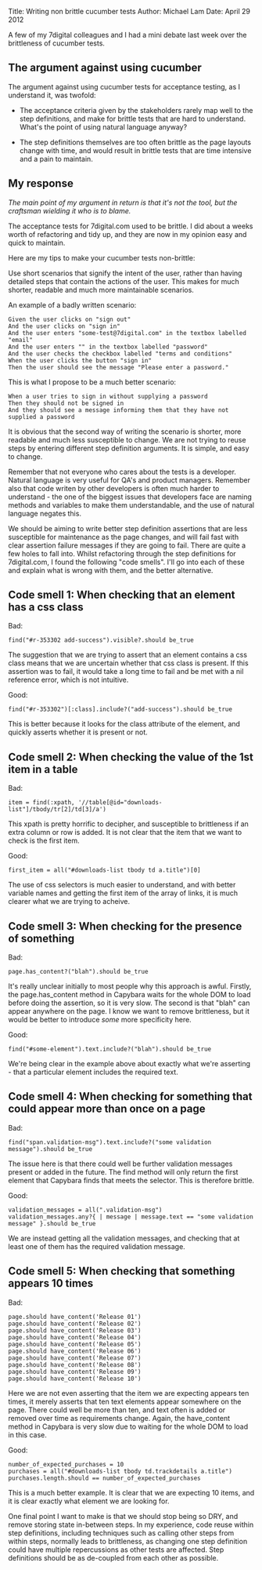 Title: Writing non brittle cucumber tests
Author: Michael Lam
Date: April 29 2012

A few of my 7digital colleagues and I had a mini debate last week over the brittleness of cucumber tests.

## The argument against using cucumber

The argument against using cucumber tests for acceptance testing, as I understand it, was twofold:

*	The acceptance criteria given by the stakeholders rarely map well to the step definitions, and make for brittle tests that are hard to understand. What's the point of using natural language anyway?

*	The step definitions themselves are too often brittle as the page layouts change with time, and would result in brittle tests that are time intensive and a pain to maintain.

## My response

*The main point of my argument in return is that it's not the tool, but the craftsman wielding it who is to blame.*

The acceptance tests for 7digital.com used to be brittle. I did about a weeks worth of refactoring and tidy up, and they are now in my opinion easy and quick to maintain.

Here are my tips to make your cucumber tests non-brittle:

Use short scenarios that signify the intent of the user, rather than having detailed steps that contain the actions of the user. This makes for much shorter, readable and much more maintainable scenarios.

An example of a badly written scenario:

	Given the user clicks on "sign out"
	And the user clicks on "sign in"
	And the user enters "some-test@7digital.com" in the textbox labelled "email"
	And the user enters "" in the textbox labelled "password"
	And the user checks the checkbox labelled "terms and conditions"
	When the user clicks the button "sign in"
	Then the user should see the message "Please enter a password."

This is what I propose to be a much better scenario:

	When a user tries to sign in without supplying a password
	Then they should not be signed in
	And they should see a message informing them that they have not supplied a password

It is obvious that the second way of writing the scenario is shorter, more readable and much less susceptible to change. We are not trying to reuse steps by entering different step definition arguments. It is simple, and easy to change.


Remember that not everyone who cares about the tests is a developer. Natural language is very useful for QA's and product managers. Remember also that code writen by other developers is often much harder to understand - the one of the biggest issues that developers face are naming methods and variables to make them understandable, and the use of natural language negates this.

We should be aiming to write better step definition assertions that are less susceptible for maintenance as the page changes, and will fail fast with clear assertion failure messages if they are going to fail. There are quite a few holes to fall into. Whilst refactoring through the step definitions for 7digital.com, I found the following "code smells". I'll go into each of these and explain what is wrong with them, and the better alternative.


## Code smell 1: When checking that an element has a css class

Bad:

	find("#r-353302 add-success").visible?.should be_true

The suggestion that we are trying to assert that an element contains a css class means that we are uncertain whether that css class is present. If this assertion was to fail, it would take a long time to fail and be met with a nil reference error, which is not intuitive.

Good: 
	
	find("#r-353302")[:class].include?("add-success").should be_true

This is better because it looks for the class attribute of the element, and quickly asserts whether it is present or not.


## Code smell 2: When checking the value of the 1st item in a table

Bad: 

	item = find(:xpath, '//table[@id="downloads-list"]/tbody/tr[2]/td[3]/a')

This xpath is pretty horrific to decipher, and susceptible to brittleness if an extra column or row is added. It is not clear that the item that we want to check is the first item.

Good: 
	
	first_item = all("#downloads-list tbody td a.title")[0]

The use of css selectors is much easier to understand, and with better variable names and getting the first item of the array of links, it is much clearer what we are trying to acheive.


## Code smell 3: When checking for the presence of something

Bad: 
	
	page.has_content?("blah").should be_true

It's really unclear initially to most people why this approach is awful. Firstly, the page.has_content method in Capybara waits for the whole DOM to load before doing the assertion, so it is very slow. The second is that "blah" can appear anywhere on the page. I know we want to remove brittleness, but it would be better to introduce *some* more specificity here.

Good: 
	
	find("#some-element").text.include?("blah").should be_true

We're being clear in the example above about exactly what we're asserting - that a particular element includes the required text.


## Code smell 4: When checking for something that could appear more than once on a page

Bad:

	find("span.validation-msg").text.include?("some validation message").should be_true

The issue here is that there could well be further validation messages present or added in the future. The find method will only return the first element that Capybara finds that meets the selector. This is therefore brittle.

Good: 

	validation_messages = all(".validation-msg")
	validation_messages.any?{ | message | message.text == "some validation message" }.should be_true

We are instead getting all the validation messages, and checking that at least one of them has the required validation message.


## Code smell 5: When checking that something appears 10 times

Bad:

	page.should have_content('Release 01')
	page.should have_content('Release 02')
	page.should have_content('Release 03')
	page.should have_content('Release 04')
	page.should have_content('Release 05')
	page.should have_content('Release 06')
	page.should have_content('Release 07')
	page.should have_content('Release 08')
	page.should have_content('Release 09')
	page.should have_content('Release 10')

Here we are not even asserting that the item we are expecting appears ten times, it merely asserts that ten text elements appear somewhere on the page. There could well be more than ten, and text often is added or removed over time as requirements change. Again, the have_content method in Capybara is very slow due to waiting for the whole DOM to load in this case.

Good:

	number_of_expected_purchases = 10
	purchases = all("#downloads-list tbody td.trackdetails a.title")
	purchases.length.should == number_of_expected_purchases

This is a much better example. It is clear that we are expecting 10 items, and it is clear exactly what element we are looking for.

One final point I want to make is that we should stop being so DRY, and remove storing state in-between steps. In my experience, code reuse within step definitions, including techniques such as calling other steps from within steps, normally leads to brittleness, as changing one step definition could have multiple repercussions as other tests are affected. Step definitions should be as de-coupled from each other as possible.
